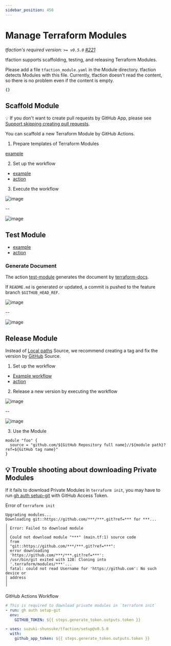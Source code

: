 ```yaml
---
sidebar_position: 450
---
```


# Manage Terraform Modules

_tfaction's required version: `>= v0.5.0` [#221](https://github.com/suzuki-shunsuke/tfaction/issues/221)_

tfaction supports scaffolding, testing, and releasing Terraform Modules.

Please add a file `tfaction_module.yaml` in the Module directory.
tfaction detects Modules with this file.
Currently, tfaction doesn't read the content, so there is no problem even if the content is empty.

```yaml
{}
```

## Scaffold Module

:bulb: If you don't want to create pull requests by GitHub App, please see [Support skipping creating pull requests](skip-creating-pr.md).

You can scaffold a new Terraform Module by GitHub Actions.

1. Prepare templates of Terraform Modules

[example](https://github.com/suzuki-shunsuke/tfaction-example/tree/example-v1-2/templates/module-hello)

2. Set up the workflow

- [example](https://github.com/suzuki-shunsuke/tfaction-example/blob/main/.github/workflows/scaffold-module.yaml)
- [action](https://github.com/suzuki-shunsuke/tfaction/blob/main/scaffold-module/action.yaml)

3. Execute the workflow

![image](https://user-images.githubusercontent.com/13323303/156072535-e9d65c62-23b8-48a1-9827-f9fce4ea191c.png)

--

![image](https://user-images.githubusercontent.com/13323303/156072431-56345976-60ba-4874-afcd-37026ec0510a.png)

## Test Module

- [example](https://github.com/suzuki-shunsuke/tfaction-example/blob/main/.github/workflows/wc-test-module.yaml)
- [action](https://github.com/suzuki-shunsuke/tfaction/blob/main/test-module/action.yaml)

### Generate Document

The action [test-module](https://github.com/suzuki-shunsuke/tfaction/blob/main/test-module/action.yaml) generates the document by [terraform-docs](https://github.com/terraform-docs/terraform-docs).

If `README.md` is generated or updated, a commit is pushed to the feature branch `$GITHUB_HEAD_REF`.

![image](https://user-images.githubusercontent.com/13323303/156068791-96406162-e42c-4197-aa9c-40bd457af941.png)

--

![image](https://user-images.githubusercontent.com/13323303/156068986-5df71e03-c662-4735-aae8-5acf061d595b.png)

## Release Module

Instead of [Local paths](https://www.terraform.io/language/modules/sources#local-paths) Source, we recommend creating a tag and fix the version by [GitHub](https://www.terraform.io/language/modules/sources#github) Source.

1. Set up the workflow

- [Example workflow](https://github.com/suzuki-shunsuke/tfaction-example/blob/main/.github/workflows/release-module.yaml)
- [action](https://github.com/suzuki-shunsuke/tfaction/blob/main/release-module/action.yaml)

2. Release a new version by executing the workflow

![image](https://user-images.githubusercontent.com/13323303/156072006-12d48ac2-95ee-41ab-a90a-42b232f40140.png)

--

![image](https://user-images.githubusercontent.com/13323303/156072085-cabd76cd-e8a4-44af-b407-e862f4bf9946.png)

3. Use the Module

```hcl
module "foo" {
  source = "github.com/${GitHub Repository full name}//${module path}?ref=${GitHub tag name}"
}
```

## :bulb: Trouble shooting about downloading Private Modules

If it fails to download Private Modules in `terraform init`, you may have to run [gh auth setup-git](https://cli.github.com/manual/gh_auth_setup-git) with GitHub Access Token.

Error of `terraform init`

```
Upgrading modules...
Downloading git::https://github.com/***/***.git?ref=*** for ***...
╷
│ Error: Failed to download module
│
│ Could not download module "***" (main.tf:1) source code
│ from
│ "git::https://github.com/***/***.git?ref=***":
│ error downloading
│ 'https://github.com/***/***.git?ref=***':
│ /usr/bin/git exited with 128: Cloning into
│ '.terraform/modules/***'...
│ fatal: could not read Username for 'https://github.com': No such device or
│ address
│
╵
```

GitHub Actions Workflow

```yaml
# This is required to download private modules in `terraform init`
- run: gh auth setup-git
  env:
    GITHUB_TOKEN: ${{ steps.generate_token.outputs.token }}

- uses: suzuki-shunsuke/tfaction/setup@v0.5.0
  with:
    github_app_token: ${{ steps.generate_token.outputs.token }}
```
